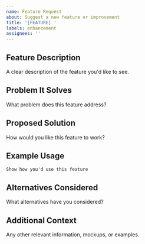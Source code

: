```yaml
---
name: Feature Request
about: Suggest a new feature or improvement
title: '[FEATURE] '
labels: enhancement
assignees: ''
---
```


## Feature Description

A clear description of the feature you'd like to see.

## Problem It Solves

What problem does this feature address?

## Proposed Solution

How would you like this feature to work?

## Example Usage

```
Show how you'd use this feature
```

## Alternatives Considered

What alternatives have you considered?

## Additional Context

Any other relevant information, mockups, or examples.
